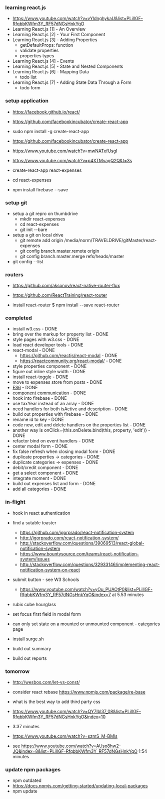 ### learning react.js

* https://www.youtube.com/watch?v=vYldnghykaU&list=PLillGF-RfqbbKWfm3Y_RF57dNGsHnkYqO
* Learning React.js [1] - An Overview
* Learning React.js [2] - Your First Component
* Learning React.js [3] - Adding Properties
  * getDefaultProps: function
  * validate properties
  * properties types
* Learning React.js [4] - Events
* Learning React.js [5] - State and Nested Components
* Learning React.js [6] - Mapping Data
  * todo list
* Learning React.js [7] - Adding State Data Through a Form
  * todo form

### setup application

* https://facebook.github.io/react/
* https://github.com/facebookincubator/create-react-app

* sudo npm install -g create-react-app

* https://github.com/facebookincubator/create-react-app
* https://www.youtube.com/watch?v=mwNATxfUsgI
* https://www.youtube.com/watch?v=p4XTMvagQ2Q&t=3s

* create-react-app react-expenses
* cd react-expenses
* npm install firebase --save

### setup git

* setup a git repro on thumbdrive
  * mkdir react-expenses
  * cd react-expenses
  * git init --bare
* setup a git on local drive
  * git remote add origin /media/norm/TRAVELDRIVE/gitMaster/react-expenses
  * git config branch.master.remote origin
  * git config branch.master.merge refs/heads/master
* git config --list

### routers

* https://github.com/aksonov/react-native-router-flux
* https://github.com/ReactTraining/react-router

* install react-router $ npm install --save react-router

### completed

* install w3.css - DONE
* bring over the markup for property list - DONE
* style pages with w3.css - DONE
* load react developer tools - DONE
* react-modal - DONE
  * https://github.com/reactjs/react-modal - DONE
  * https://reactcommunity.org/react-modal/ - DONE
* style properties component - DONE
* figure out inline style width - DONE
* install react-toggle - DONE
* move to expenses store from posts - DONE
* [ES6](https://leanpub.com/understandinges6/read#leanpub-auto-better-unicode-support) - DONE
* [component communication](http://andrewhfarmer.com/component-communication/) - DONE
* hook into firebase - DONE
* use taxYear instead of an array - DONE
* need handlers for both isActive and description - DONE
* build out properties with firebase - DONE
* rename id to key - DONE
* code new, edit and delete handlers on the properties list - DONE
* another way is onClick={this.onDelete.bind(this, property, 'edit')} - DONE
* refactor bind on event handlers - DONE
* center modal form - DONE
* fix false refresh when closing modal form - DONE
* duplicate properties -> categories - DONE
* duplicate categories -> expenses - DONE
* debit/credit component - DONE
* get a select component - DONE
* integrate moment - DONE
* build out expenses list and form - DONE
* add all categories - DONE

### in-flight

* hook in react authentication

* find a sutable toaster
  * https://github.com/igorprado/react-notification-system
  * http://igorprado.com/react-notification-system/
  * http://stackoverflow.com/questions/39069513/react-global-notification-system
  * https://www.bountysource.com/teams/react-notification-system/issues
  * http://stackoverflow.com/questions/32933146/implementing-react-notification-system-on-react

* submit button - see W3 Schools
  * https://www.youtube.com/watch?v=yOu_PUAOtP0&list=PLillGF-RfqbbKWfm3Y_RF57dNGsHnkYqO&index=7 at 5.53 minutes

* rubix cube hourglass
* set focus first field in modal form
* can only set state on a mounted or unmounted component - categories page
* install surge.sh
* build out summary
* build out reports

### tomorrow

* http://wesbos.com/let-vs-const/
* consider react rebase https://www.npmjs.com/package/re-base
* what is the best way to add third party css
* https://www.youtube.com/watch?v=QY7Ibl37_08&list=PLillGF-RfqbbKWfm3Y_RF57dNGsHnkYqO&index=10
* 3:37 minutes

* https://www.youtube.com/watch?v=szmS_M-BMls
* see https://www.youtube.com/watch?v=AUso8hw2-JQ&index=8&list=PLillGF-RfqbbKWfm3Y_RF57dNGsHnkYqO 1:54 minutes

### update npm packages

* npm outdated
* https://docs.npmjs.com/getting-started/updating-local-packages
* npm update